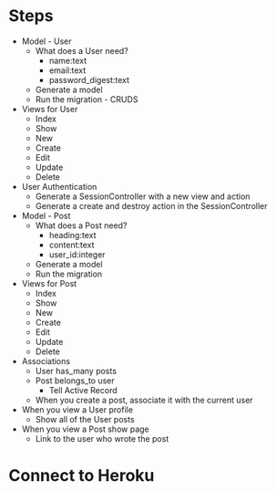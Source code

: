 # Steps

- Model - User
  - What does a User need?
    - name:text
    - email:text
    - password_digest:text
  - Generate a model
  - Run the migration
                  - CRUDS
- Views for User        
  - Index
  - Show
  - New
  - Create
  - Edit
  - Update
  - Delete
- User Authentication
  - Generate a SessionController with a new view and action
  - Generate a create and destroy action in the SessionController
- Model - Post
  - What does a Post need?
    - heading:text
    - content:text
    - user_id:integer
  - Generate a model
  - Run the migration
- Views for Post
  - Index
  - Show
  - New
  - Create
  - Edit
  - Update
  - Delete
- Associations
  - User has_many posts
  - Post belongs_to user
    - Tell Active Record
  - When you create a post, associate it with the current user
- When you view a User profile
  - Show all of the User posts
- When you view a Post show page
  - Link to the user who wrote the post

# Connect to Heroku
